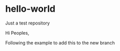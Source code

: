 # hello-world
Just a test repository

Hi Peoples,

Following the example to add this to the new branch
